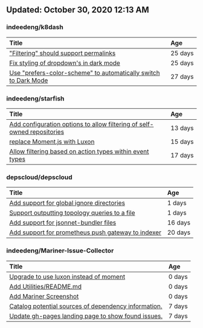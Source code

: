 ## Updated: October 30, 2020 12:13 AM


### indeedeng/k8dash
|**Title**|**Age**|
|:----|:----|
|["Filtering" should support permalinks](https://github.com/indeedeng/k8dash/issues/153)|25&nbsp;days|
|[Fix styling of dropdown's in dark mode](https://github.com/indeedeng/k8dash/issues/152)|25&nbsp;days|
|[Use "prefers-color-scheme" to automatically switch to Dark Mode](https://github.com/indeedeng/k8dash/issues/144)|27&nbsp;days|


### indeedeng/starfish
|**Title**|**Age**|
|:----|:----|
|[Add configuration options to allow filtering of self-owned repositories](https://github.com/indeedeng/starfish/issues/65)|13&nbsp;days|
|[replace Moment.js with Luxon](https://github.com/indeedeng/starfish/issues/60)|15&nbsp;days|
|[Allow filtering based on action types within event types](https://github.com/indeedeng/starfish/issues/58)|17&nbsp;days|


### depscloud/depscloud
|**Title**|**Age**|
|:----|:----|
|[Add support for global ignore directories](https://github.com/depscloud/depscloud/issues/137)|1&nbsp;days|
|[Support outputting topology queries to a file](https://github.com/depscloud/depscloud/issues/135)|1&nbsp;days|
|[Add support for jsonnet-bundler files](https://github.com/depscloud/depscloud/issues/115)|16&nbsp;days|
|[Add support for prometheus push gateway to indexer](https://github.com/depscloud/depscloud/issues/108)|20&nbsp;days|


### indeedeng/Mariner-Issue-Collector
|**Title**|**Age**|
|:----|:----|
|[Upgrade to use luxon instead of moment](https://github.com/indeedeng/Mariner-Issue-Collector/issues/31)|0&nbsp;days|
|[Add Utilities/README.md](https://github.com/indeedeng/Mariner-Issue-Collector/issues/30)|0&nbsp;days|
|[Add Mariner Screenshot](https://github.com/indeedeng/Mariner-Issue-Collector/issues/29)|0&nbsp;days|
|[Catalog potential sources of dependency information.](https://github.com/indeedeng/Mariner-Issue-Collector/issues/19)|7&nbsp;days|
|[Update gh-pages landing page to show found issues.](https://github.com/indeedeng/Mariner-Issue-Collector/issues/15)|7&nbsp;days|